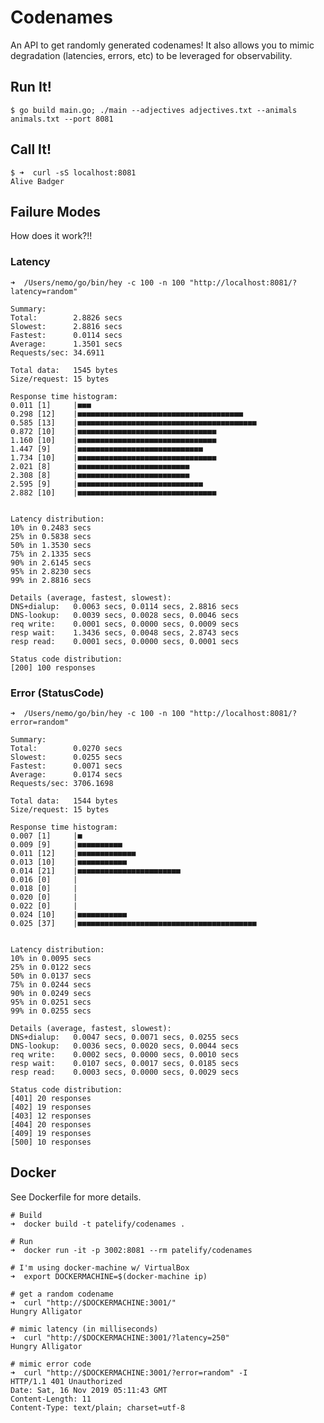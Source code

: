 # Codenames

An API to get randomly generated codenames! It also allows you to mimic degradation (latencies, errors, etc) to be leveraged for observability.  


## Run It!

    $ go build main.go; ./main --adjectives adjectives.txt --animals animals.txt --port 8081
    
## Call It!

    $ ➜  curl -sS localhost:8081
    Alive Badger
    
## Failure Modes

How does it work?!!

### Latency

    ➜  /Users/nemo/go/bin/hey -c 100 -n 100 "http://localhost:8081/?latency=random"

    Summary:
    Total:        2.8826 secs
    Slowest:      2.8816 secs
    Fastest:      0.0114 secs
    Average:      1.3501 secs
    Requests/sec: 34.6911
    
    Total data:   1545 bytes
    Size/request: 15 bytes

    Response time histogram:
    0.011 [1]     |■■■
    0.298 [12]    |■■■■■■■■■■■■■■■■■■■■■■■■■■■■■■■■■■■■■
    0.585 [13]    |■■■■■■■■■■■■■■■■■■■■■■■■■■■■■■■■■■■■■■■■
    0.872 [10]    |■■■■■■■■■■■■■■■■■■■■■■■■■■■■■■■
    1.160 [10]    |■■■■■■■■■■■■■■■■■■■■■■■■■■■■■■■
    1.447 [9]     |■■■■■■■■■■■■■■■■■■■■■■■■■■■■
    1.734 [10]    |■■■■■■■■■■■■■■■■■■■■■■■■■■■■■■■
    2.021 [8]     |■■■■■■■■■■■■■■■■■■■■■■■■■
    2.308 [8]     |■■■■■■■■■■■■■■■■■■■■■■■■■
    2.595 [9]     |■■■■■■■■■■■■■■■■■■■■■■■■■■■■
    2.882 [10]    |■■■■■■■■■■■■■■■■■■■■■■■■■■■■■■■


    Latency distribution:
    10% in 0.2483 secs
    25% in 0.5838 secs
    50% in 1.3530 secs
    75% in 2.1335 secs
    90% in 2.6145 secs
    95% in 2.8230 secs
    99% in 2.8816 secs

    Details (average, fastest, slowest):
    DNS+dialup:   0.0063 secs, 0.0114 secs, 2.8816 secs
    DNS-lookup:   0.0039 secs, 0.0028 secs, 0.0046 secs
    req write:    0.0001 secs, 0.0000 secs, 0.0009 secs
    resp wait:    1.3436 secs, 0.0048 secs, 2.8743 secs
    resp read:    0.0001 secs, 0.0000 secs, 0.0001 secs

    Status code distribution:
    [200] 100 responses

### Error (StatusCode)

    ➜  /Users/nemo/go/bin/hey -c 100 -n 100 "http://localhost:8081/?error=random"

    Summary:
    Total:        0.0270 secs
    Slowest:      0.0255 secs
    Fastest:      0.0071 secs
    Average:      0.0174 secs
    Requests/sec: 3706.1698
    
    Total data:   1544 bytes
    Size/request: 15 bytes

    Response time histogram:
    0.007 [1]     |■
    0.009 [9]     |■■■■■■■■■■
    0.011 [12]    |■■■■■■■■■■■■■
    0.013 [10]    |■■■■■■■■■■■
    0.014 [21]    |■■■■■■■■■■■■■■■■■■■■■■■
    0.016 [0]     |
    0.018 [0]     |
    0.020 [0]     |
    0.022 [0]     |
    0.024 [10]    |■■■■■■■■■■■
    0.025 [37]    |■■■■■■■■■■■■■■■■■■■■■■■■■■■■■■■■■■■■■■■■


    Latency distribution:
    10% in 0.0095 secs
    25% in 0.0122 secs
    50% in 0.0137 secs
    75% in 0.0244 secs
    90% in 0.0249 secs
    95% in 0.0251 secs
    99% in 0.0255 secs

    Details (average, fastest, slowest):
    DNS+dialup:   0.0047 secs, 0.0071 secs, 0.0255 secs
    DNS-lookup:   0.0036 secs, 0.0020 secs, 0.0044 secs
    req write:    0.0002 secs, 0.0000 secs, 0.0010 secs
    resp wait:    0.0107 secs, 0.0017 secs, 0.0185 secs
    resp read:    0.0003 secs, 0.0000 secs, 0.0029 secs

    Status code distribution:
    [401] 20 responses
    [402] 19 responses
    [403] 12 responses
    [404] 20 responses
    [409] 19 responses
    [500] 10 responses

## Docker

See Dockerfile for more details.

    # Build
    ➜  docker build -t patelify/codenames .

    # Run 
    ➜  docker run -it -p 3002:8081 --rm patelify/codenames

    # I'm using docker-machine w/ VirtualBox
    ➜  export DOCKERMACHINE=$(docker-machine ip)

    # get a random codename 
    ➜  curl "http://$DOCKERMACHINE:3001/"
    Hungry Alligator

    # mimic latency (in milliseconds)
    ➜  curl "http://$DOCKERMACHINE:3001/?latency=250"
    Hungry Alligator

    # mimic error code
    ➜  curl "http://$DOCKERMACHINE:3001/?error=random" -I
    HTTP/1.1 401 Unauthorized
    Date: Sat, 16 Nov 2019 05:11:43 GMT
    Content-Length: 11
    Content-Type: text/plain; charset=utf-8
